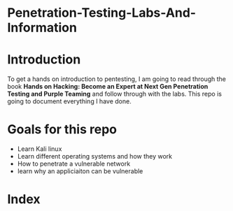 # Penetration-Testing-Labs-And-Information
# Introduction 
To get a hands on introduction to pentesting, I am going to read through the book **Hands on Hacking: Become an Expert at Next Gen Penetration Testing and Purple Teaming** and follow through with the labs. This repo is going to document everything I have done.

# Goals for this repo
- Learn Kali linux 
- Learn different operating systems and how they work
- How to penetrate a vulnerable network
- learn why an appliciaiton can be vulnerable

# Index
